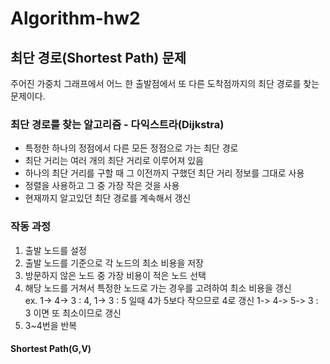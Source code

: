 # Algorithm-hw2
## 최단 경로(Shortest Path) 문제
주어진 가중치 그래프에서 어느 한 출발점에서 또 다른 도착점까지의 최단 경로를 찾는 문제이다.

### 최단 경로를 찾는 알고리즘 - 다익스트라(Dijkstra)
 - 특정한 하나의 정점에서 다른 모든 정점으로 가는 최단 경로
 - 최단 거리는 여러 개의 최단 거리로 이루어져 있음
 - 하나의 최단 거리를 구할 때 그 이전까지 구했던 최단 거리 정보를 그대로 사용
 - 정렬을 사용하고 그 중 가장 작은 것을 사용
 - 현재까지 알고있던 최단 경로를 계속해서 갱신

### 작동 과정
  1. 출발 노드를 설정
  2. 출발 노드를 기준으로 각 노드의 최소 비용을 저장
  3. 방문하지 않은 노드 중 가장 비용이 적은 노드 선택
  4. 해당 노드를 거쳐서 특정한 노드로 가는 경우를 고려하여 최소 비용을 갱신
    <br> ex. 1-> 4-> 3 : 4, 1-> 3 : 5 일때 4가 5보다 작으므로 4로 갱신
           1-> 4-> 5-> 3 : 3 이면 또 최소이므로 갱신
  5. 3~4번을 반복 

#### Shortest Path(G,V)
